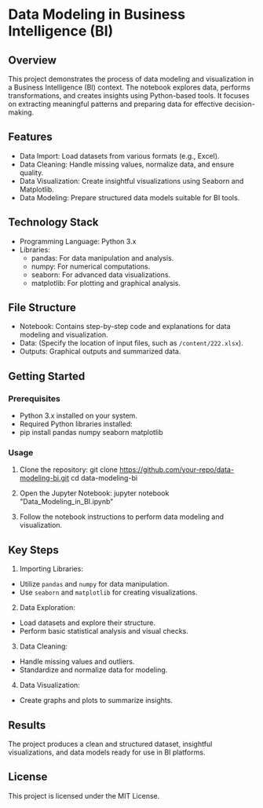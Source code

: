 # Data Modeling in Business Intelligence (BI)

## Overview
This project demonstrates the process of data modeling and visualization in a Business Intelligence (BI) context. The notebook explores data, performs transformations, and creates insights using Python-based tools. It focuses on extracting meaningful patterns and preparing data for effective decision-making.

## Features
- Data Import: Load datasets from various formats (e.g., Excel).
- Data Cleaning: Handle missing values, normalize data, and ensure quality.
- Data Visualization: Create insightful visualizations using Seaborn and Matplotlib.
- Data Modeling: Prepare structured data models suitable for BI tools.

## Technology Stack
- Programming Language: Python 3.x
- Libraries:
  - pandas: For data manipulation and analysis.
  - numpy: For numerical computations.
  - seaborn: For advanced data visualizations.
  - matplotlib: For plotting and graphical analysis.

## File Structure
- Notebook: Contains step-by-step code and explanations for data modeling and visualization.
- Data: (Specify the location of input files, such as `/content/222.xlsx`).
- Outputs: Graphical outputs and summarized data.

## Getting Started

### Prerequisites
- Python 3.x installed on your system.
- Required Python libraries installed:
- pip install pandas numpy seaborn matplotlib

### Usage
1. Clone the repository:
git clone https://github.com/your-repo/data-modeling-bi.git cd data-modeling-bi

2. Open the Jupyter Notebook:
jupyter notebook "Data_Modeling_in_BI.ipynb"

3. Follow the notebook instructions to perform data modeling and visualization.

## Key Steps
1. Importing Libraries:
- Utilize `pandas` and `numpy` for data manipulation.
- Use `seaborn` and `matplotlib` for creating visualizations.
2. Data Exploration:
- Load datasets and explore their structure.
- Perform basic statistical analysis and visual checks.
3. Data Cleaning:
- Handle missing values and outliers.
- Standardize and normalize data for modeling.
4. Data Visualization:
- Create graphs and plots to summarize insights.

## Results
The project produces a clean and structured dataset, insightful visualizations, and data models ready for use in BI platforms.

## License
This project is licensed under the MIT License.


